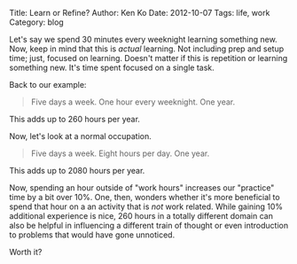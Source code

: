 Title: Learn or Refine?
Author: Ken Ko
Date: 2012-10-07
Tags: life, work
Category: blog

Let's say we spend 30 minutes every weeknight learning something new.
Now, keep in mind that this is _actual_ learning. Not including 
prep and setup time; just, focused on learning. Doesn't matter if this
is repetition or learning something new. It's time spent focused on
a single task.

Back to our example: 

> Five days a week. One hour every weeknight. One year.

This adds up to 260 hours per year. 

Now, let's look at a normal occupation. 

> Five days a week. Eight hours per day. One year.

This adds up to 2080 hours per year.

Now, spending an hour outside of "work hours" increases our "practice"
time by a bit over 10%. One, then, wonders whether it's more beneficial
to spend that hour on a an activity that is _not_ work related. While
gaining 10% additional experience is nice, 260 hours in a totally 
different domain can also be helpful in influencing a different train
of thought or even introduction to problems that would have gone 
unnoticed. 

Worth it?
